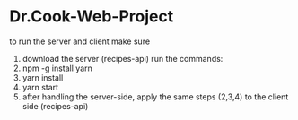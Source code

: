 # Dr.Cook-Web-Project
to run the server and client make sure 
1) download the server (recipes-api) run the commands:
2) npm -g install yarn
3) yarn install
4) yarn start
5) after handling the server-side, apply the same steps (2,3,4) to the client side (recipes-api)
